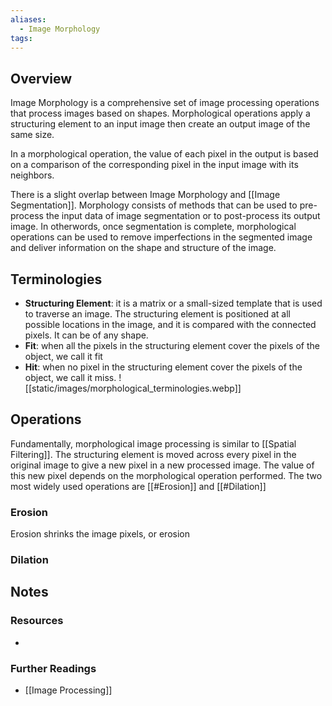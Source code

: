 ```yaml
---
aliases:
  - Image Morphology
tags:
---
```

## Overview

Image Morphology is a comprehensive set of image processing operations that process images based on shapes. Morphological operations apply a structuring element to an input image then create an output image of the same size. 

In a morphological operation, the value of each pixel in the output is based on a comparison of the corresponding pixel in the input image with its neighbors.

There is a slight overlap between Image Morphology and [[Image Segmentation]]. Morphology consists of methods that can be used to pre-process the input data of image segmentation or to post-process its output image. In otherwords, once segmentation is complete, morphological operations can be used to remove imperfections in the segmented image and deliver information on the shape and structure of the image.

## Terminologies

- **Structuring Element**: it is a matrix or a small-sized template that is used to traverse an image. The structuring element is positioned at all possible locations in the image, and it is compared with the connected pixels. It can be of any shape.
- **Fit**: when all the pixels in the structuring element cover the pixels of the object, we call it fit
- **Hit**: when no pixel in the structuring element cover the pixels of the object, we call it miss.
![[static/images/morphological_terminologies.webp]]

## Operations
Fundamentally, morphological image processing is similar to [[Spatial Filtering]]. The structuring element is moved across every pixel in the original image to give a new pixel in a new processed image. The value of this new pixel depends on the morphological operation performed. The two most widely used operations are [[#Erosion]] and [[#Dilation]]

### Erosion
Erosion shrinks the image pixels, or erosion 

### Dilation
## Notes
### Resources
- 
### Further Readings
- [[Image Processing]]